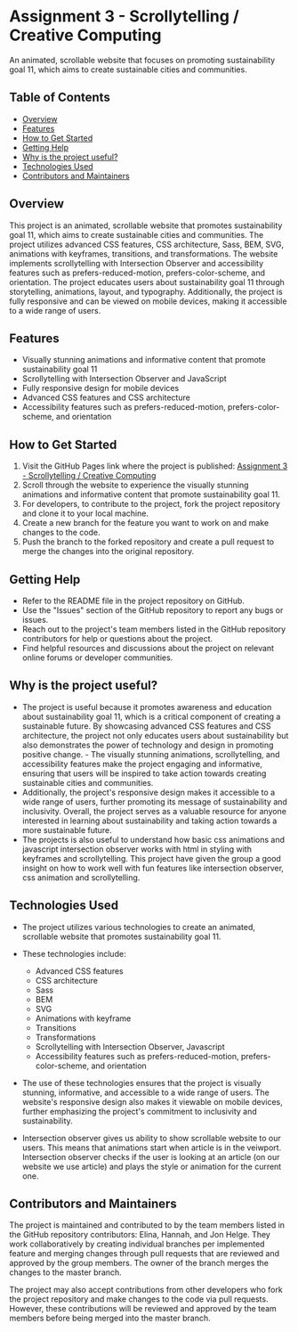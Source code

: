 # Assignment 3 - Scrollytelling / Creative Computing

An animated, scrollable website that focuses on promoting sustainability goal 11, which aims to create sustainable cities and communities.

## Table of Contents

- [Overview](#overview)
- [Features](#features)
- [How to Get Started](#how-to-get-started)
- [Getting Help](#getting-help)
- [Why is the project useful?](#why-is-the-project-useful?)
- [Technologies Used](#technologies-used)
- [Contributors and Maintainers](#contributors-and-maintainers)

## Overview

This project is an animated, scrollable website that promotes sustainability goal 11, which aims to create sustainable cities and communities. The project utilizes advanced CSS features, CSS architecture, Sass, BEM, SVG, animations with keyframes, transitions, and transformations. The website implements scrollytelling with Intersection Observer and accessibility features such as prefers-reduced-motion, prefers-color-scheme, and orientation. The project educates users about sustainability goal 11 through storytelling, animations, layout, and typography. Additionally, the project is fully responsive and can be viewed on mobile devices, making it accessible to a wide range of users.

## Features

- Visually stunning animations and informative content that promote sustainability goal 11
- Scrollytelling with Intersection Observer and JavaScript
- Fully responsive design for mobile devices
- Advanced CSS features and CSS architecture
- Accessibility features such as prefers-reduced-motion, prefers-color-scheme, and orientation

## How to Get Started

1. Visit the GitHub Pages link where the project is published: [Assignment 3 - Scrollytelling / Creative Computing](https://advancedcss2023.github.io/assignment-3--scrollytelling-team-10/)
2. Scroll through the website to experience the visually stunning animations and informative content that promote sustainability goal 11.
3. For developers, to contribute to the project, fork the project repository and clone it to your local machine.
4. Create a new branch for the feature you want to work on and make changes to the code.
5. Push the branch to the forked repository and create a pull request to merge the changes into the original repository.

## Getting Help

- Refer to the README file in the project repository on GitHub.
- Use the "Issues" section of the GitHub repository to report any bugs or issues.
- Reach out to the project's team members listed in the GitHub repository contributors for help or questions about the project.
- Find helpful resources and discussions about the project on relevant online forums or developer communities.

## Why is the project useful?
- The project is useful because it promotes awareness and education about sustainability goal 11, which is a critical component of creating a sustainable future. By showcasing advanced CSS features and CSS architecture, the project not only educates users about sustainability but also demonstrates the power of technology and design in promoting positive change. - The visually stunning animations, scrollytelling, and accessibility features make the project engaging and informative, ensuring that users will be inspired to take action towards creating sustainable cities and communities.
- Additionally, the project's responsive design makes it accessible to a wide range of users, further promoting its message of sustainability and inclusivity. Overall, the project serves as a valuable resource for anyone interested in learning about sustainability and taking action towards a more sustainable future.
- The projects is also useful to understand how basic css animations and javascript intersection observer works with html in styling with keyframes and scrollytelling. This project have given the group a good insight on how to work well with fun features like intersection observer, css animation and scrollytelling.

## Technologies Used
- The project utilizes various technologies to create an animated, scrollable website that promotes sustainability goal 11.
- These technologies include:

  - Advanced CSS features
  - CSS architecture
  - Sass
  - BEM
  - SVG
  - Animations with keyframe
  - Transitions
  - Transformations
  - Scrollytelling with Intersection Observer, Javascript
  - Accessibility features such as prefers-reduced-motion, prefers-color-scheme, and orientation
- The use of these technologies ensures that the project is visually stunning, informative, and accessible to a wide range of users. The website's responsive design also makes it viewable on mobile devices, further emphasizing the project's commitment to inclusivity and sustainability.
- Intersection observer gives us ability to show scrollable website to our users. This means that animations start when article is in the veiwport. Intersection observer checks if the user is looking at an article (on our website we use article) and plays the style or animation for the current one.

## Contributors and Maintainers

The project is maintained and contributed to by the team members listed in the GitHub repository contributors: Elina, Hannah, and Jon Helge. They work collaboratively by creating individual branches per implemented feature and merging changes through pull requests that are reviewed and approved by the group members. The owner of the branch merges the changes to the master branch.

The project may also accept contributions from other developers who fork the project repository and make changes to the code via pull requests. However, these contributions will be reviewed and approved by the team members before being merged into the master branch.
